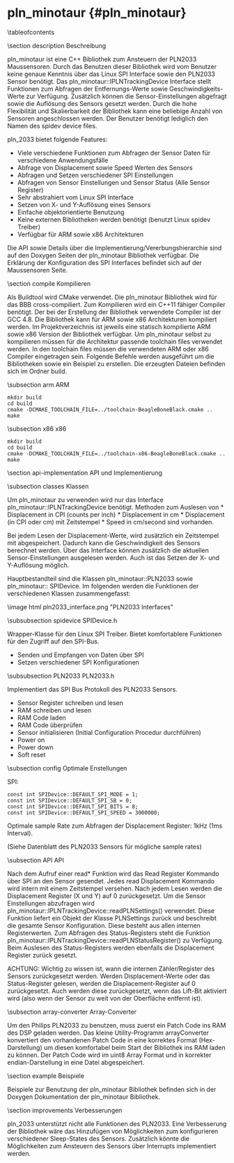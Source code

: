pln_minotaur {#pln_minotaur}
===

\tableofcontents

\section description Beschreibung

pln_minotaur ist eine C++ Bibliothek zum Ansteuern der PLN2033 Maussensoren.
Durch das Benutzen dieser Bibliothek wird vom Benutzer keine genaue Kenntnis
über das Linux SPI Interface sowie den PLN2033 Sensor benötigt. Das
pln_minotaur::IPLNTrackingDevice Interface stellt Funktionen zum Abfragen der
Entfernungs-Werte sowie Geschwindigkeits-Werte zur Verfügung. Zusätzlich können
die Sensor-Einstellungen abgefragt sowie die Auflösung des Sensors gesetzt
werden. Durch die hohe Flexibilität und Skalierbarkeit der Bibliothek kann
eine beliebige Anzahl von Sensoren angeschlossen werden. Der Benutzer benötigt
lediglich den Namen des spidev device files.

pln_2033 bietet folgende Features:
* Viele verschiedene Funktionen zum Abfragen der Sensor Daten für verschiedene
Anwendungsfälle
* Abfrage von Displacement sowie Speed Werten des Sensors
* Abfragen und Setzen verschiedener SPI Einstellungen
* Abfragen von Sensor Einstellungen und Sensor Status (Alle Sensor Register)
* Sehr abstrahiert vom Linux SPI Interface
* Setzen von X- und Y-Auflösung eines Sensors
* Einfache objektorientierte Benutzung
* Keine externen Bibliotheken werden benötigt (benutzt Linux spidev Treiber)
* Verfügbar für ARM sowie x86 Architekturen

Die API sowie Details über die Implementierung/Vererbungshierarchie sind auf den
Doxygen Seiten der pln_minotaur Bibliothek verfügbar. Die Erklärung der
Konfiguration des SPI Interfaces befindet sich auf der Maussensoren Seite.

\section compile Kompilieren

Als Buildtool wird CMake verwendet. Die pln_minotaur Bibliothek wird für das BBB
cross-compiliert. Zum Kompilieren wird ein C++11 fähiger Compiler benötigt. Der
bei der Erstellung der Bibliothek verwendete Compiler ist der GCC 4.8. Die
Bibliothek kann für ARM sowie x86 Architekturen kompiliert werden. Im
Projektverzeichnis ist jeweils eine statisch kompilierte ARM sowie x86 Version
der Bibliothek verfügbar. Um pln_minotaur selbst zu kompilieren müssen für die
Architektur passende toolchain files verwendet werden. In den toolchain files
müssen die verwendeten ARM oder x86 Compiler eingetragen sein. Folgende Befehle
werden ausgeführt um die Bibliotheken sowie ein Beispiel zu erstellen. Die
erzeugten Dateien befinden sich im Ordner build.

\subsection arm ARM

~~~
mkdir build
cd build
cmake -DCMAKE_TOOLCHAIN_FILE=../toolchain-BeagleBoneBlack.cmake ..
make
~~~

\subsection x86 x86

~~~
mkdir build
cd build
cmake -DCMAKE_TOOLCHAIN_FILE=../toolchain-x86-BeagleBoneBlack.cmake ..
make
~~~

\section api-implementation API und Implementierung

\subsection classes Klassen

Um pln_minotaur zu verwenden wird nur das Interface
pln_minotaur::IPLNTrackingDevice benötigt. Methoden zum Auslesen von
	 * Displacement in CPI (counts per inch)
	 * Displacement in cm
	 * Displacement (in CPI oder cm) mit Zeitstempel
	 * Speed in cm/second
sind vorhanden.

Bei jedem Lesen der Displacement-Werte, wird zusätzlich ein Zeitstempel mit
abgespeichert. Dadurch kann die Geschwindigkeit des Sensors berechnet werden.
Über das Interface können zusätzlich die aktuellen Sensor-Einstellungen
ausgelesen werden. Auch ist das Setzen der X- und Y-Auflösung möglich.

Hauptbestandteil sind die Klassen pln_minotaur::PLN2033 sowie
pln_minotaur:: SPIDevice. Im folgenden werden die Funktionen der verschiedenen
Klassen zusammengefasst:

\image html pln2033_interface.png "PLN2033 Interfaces"

\subsubsection spidevice SPIDevice.h

Wrapper-Klasse für den Linux SPI Treiber. Bietet komfortablere Funktionen für den
Zugriff auf den SPI-Bus.
* Senden und Empfangen von Daten über SPI
* Setzen verschiedener SPI Konfigurationen

\subsubsection PLN2033 PLN2033.h

Implementiert das SPI Bus Protokoll des PLN2033 Sensors.
* Sensor Register schreiben und lesen
* RAM schreiben und lesen
* RAM Code laden
* RAM Code überprüfen
* Sensor initialisieren (Initial Configuration Procedur durchführen)
* Power on
* Power down
* Soft reset

\subsection config Optimale Enstellungen

SPI:
~~~
const int SPIDevice::DEFAULT_SPI_MODE = 1;
const int SPIDevice::DEFAULT_SPI_SB = 0;
const int SPIDevice::DEFAULT_SPI_BITS = 8;
const int SPIDevice::DEFAULT_SPI_SPEED = 3000000;
~~~

Optimale sample Rate zum Abfragen der Displacement Register: 1kHz (1ms Interval).

(Siehe Datenblatt des PLN2033 Sensors für mögliche sample rates)

\subsection API API

Nach dem Aufruf einer read* Funktion wird das Read Register Kommando über SPI an
den Sensor gesendet. Jedes read Displacement Kommando wird intern mit einem
Zeitstempel versehen. Nach jedem Lesen werden die Displacement Register
(X und Y) auf 0 zurückgesetzt. Um die Sensor Einstellungen abzufragen wird
pln_minotaur::IPLNTrackingDevice::readPLNSettings() verwendet. Diese Funktion
liefert ein Objekt der Klasse PLNSettings zurück und beschreibt die gesamte
Sensor Konfiguration. Diese besteht aus allen internen Registerwerten. Zum Abfragen
des Status-Registers steht die Funktion
pln_minotaur::IPLNTrackingDevice::readPLNStatusRegister() zu Verfügung. Beim
Auslesen des Status-Registers werden ebenfalls die Displacement Register zurück
gesetzt.

ACHTUNG: Wichtig zu wissen ist, wann die internen Zähler/Register des Sensors
zurückgesetzt werden. Werden Displacement-Werte oder das Status-Register
gelesen, werden die Displacement-Register auf 0 zurückgesetzt. Auch werden diese
zurückgesetzt, wenn das Lift-Bit aktiviert wird (also wenn der Sensor zu weit
von der Oberfläche entfernt ist).

\subsection array-converter Array-Converter

Um den Philips PLN2033 zu benutzen, muss zuerst ein Patch Code ins RAM des DSP
geladen werden. Das kleine Utility-Programm arrayConverter konvertiert den
vorhandenen Patch Code in eine korrektes Format (Hex-Darstellung) um diesen
komfortabel beim Start der Bibliothek ins RAM laden zu können. Der Patch Code
wird im uint8 Array Format und in korrekter endian-Darstellung in eine Datei
abgespeichert.

\section example Beispiele

Beispiele zur Benutzung der pln_minotaur Bibliothek befinden sich in der Doxygen
Dokumentation der pln_minotaur Bibliothek.

\section improvements Verbesserungen

pln_2033 unterstützt nicht alle Funktionen des PLN2033. Eine Verbesserung der
Bibliothek wäre das Hinzufügen von Möglichkeiten zum konfigurieren verschiedener
Sleep-States des Sensors. Zusätzlich könnte die Möglichkeiten zum Ansteuern des
Sensors über Interrupts implementiert werden.
